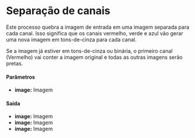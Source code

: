 # Separação de canais

Este processo quebra a imagem de entrada em uma imagem separada para cada canal. Isso significa que os canais vermelho, verde e azul vão gerar uma nova imagem em tons-de-cinza para cada canal.

Se a imagem já estiver em tons-de-cinza ou binária, o primeiro canal (Vermelho) vai conter a imagem original e todas as outras imagens serão pretas.

#### Parâmetros
* __image:__ Imagem

#### Saída
* __image:__ Imagem
* __image:__ Imagem
* __image:__ Imagem
